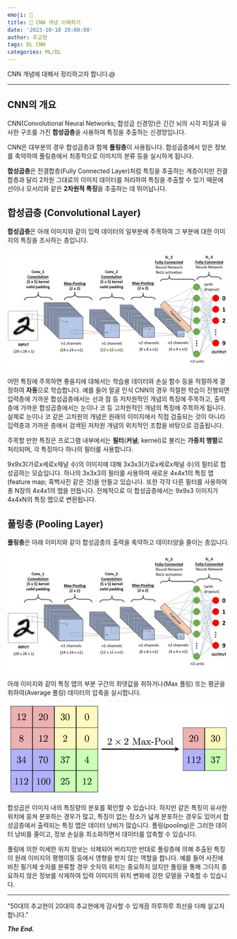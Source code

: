 ```yaml
---
emoji: 🔬
title: 🔬 CNN 개념 이해하기
date: '2023-10-10 20:00:00'
author: 추교현
tags: DL CNN
categories: ML/DL
---
```


CNN 개념에 대해서 정리하고자 합니다.@

---

## CNN의 개요

CNN(Convolutional Neural Networks; 합성곱 신경망)은 긴간 뇌의 시각 피질과 유사한 구조를 가진 **합성곱층**을 사용하여 특징을 추출하는 신경망입니다.

CNN은 대부분의 경우 합성곱층과 함께 **풀링층**이 사용됩니다. 합성곱층에서 얻은 정보를 축약하여 풀링층에서 최종적으로 이미지의 분류 등을 실시하게 됩니다.

**합성곱층**은 전결합층(Fully Connected Layer)처럼 특징을 추출하는 계층이지만 전결합층과 달리 2차원 그대로의 이미지 데이터를 처리하여 특징을 추출할 수 있기 때문에 선이나 모서리와 같은 **2차원적 특징**을 추출하는 데 뛰어납니다.

## 합성곱층 (Convolutional Layer)

**합성곱층**은 아래 이미지와 같이 입력 데이터의 일부분에 주목하여 그 부분에 대한 이미지의 특징을 조사하는 층입니다.

![cnn-basic-1.jpeg](cnn-basic-1.jpeg)

어떤 특징에 주목하면 좋을지에 대해서는 학습용 데이터와 손실 함수 등을 적절하게 결정하여 **자동**으로 학습합니다. 예를 들어 얼굴 인식 CNN의 경우 적절한 학습이 진행되면 입력층에 가까운 합성곱층에서는 선과 점 등 저차원적인 개념의 특징에 주목하고, 출력층에 가까운 합성곱층에서는 눈이나 코 등 고차원적인 개념의 특징에 주목하게 됩니다. 실제로 눈이나 코 같은 고차원의 개념은 원래의 이미지에서 직접 검출되는 것이 아니라 입력층과 가까운 층에서 검색된 저차원 개념의 위치적인 조합을 바탕으로 검출됩니다.

주목할 만한 특징은 프로그램 내부에서는 **필터**(**커널**; kernel)로 불리는 **가중치 행렬**로 처리되며, 각 특징마다 하나의 필터를 사용합니다.

9x9x3(가로x세로x채널 수)의 이미지에 대해 3x3x3(가로x세로x채널 수)의 필터로 합성곱하는 모습입니다. 하나의 3x3x3의 필터를 사용하여 새로운 4x4x1의 특징 맵(feature map; 흑백사진 같은 것)을 만들고 있습니다. 또한 각각 다른 필터를 사용하여 총 N장의 4x4x1의 맵을 만듭니다. 전체적으로 이 합성곱층에서는 9x9x3 이미지가 4x4xN의 특징 맵으로 변환됩니다.

## 풀링층 (Pooling Layer)

**풀링층**은 아래 이미지와 같이 합성곱층의 출력을 축약하고 데이터양을 줄이는 층입니다.

![cnn-basic-1.jpeg](cnn-basic-1.jpeg)

아래 이미지와 같이 특징 맵의 부분 구간의 최댓값을 취하거나(Max 풀링) 또는 평균을 취하여(Average 풀링) 데이터의 압축을 실시합니다.

![cnn-basic-2.png](cnn-basic-2.png)

합성곱은 이미지 내의 특징량의 분포를 확인할 수 있습니다. 하지만 같은 특징이 유사한 위치에 뭉쳐 분포하는 경우가 많고, 특징이 없는 장소가 넓게 분포하는 경우도 있어서 합성곱층에서 출력되는 특징 맵은 데이터 낭비가 많습니다. 풀링(pooling)은 그러한 데이터 낭비를 줄이고, 정보 손실을 최소화하면서 데이터를 압축할 수 있습니다.

풀링에 의한 미세한 위치 정보는 삭제되어 버리지만 반대로 풀링층에 의해 추출된 특징이 원래 이미지의 평행이동 등에서 영향을 받지 않는 역할을 합니다. 예를 들어 사진에 비친 필기체 숫자를 분류할 경우 숫자의 위치는 중요하지 않지만 풀링을 통해 그다지 중요하지 않은 정보를 삭제하여 입력 이미지의 위치 변화에 강한 모델을 구축할 수 있습니다.

---

"50대의 추교현이 20대의 추교현에게 감사할 수 있게끔 하루하루 최선을 다해 살고자 합니다."

**_The End._**
